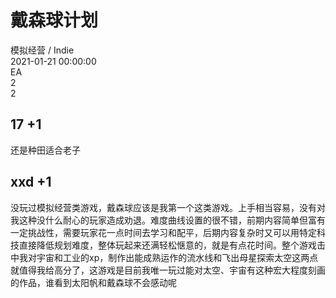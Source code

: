 



# 戴森球计划
  
模拟经营 / Indie  
2021-01-21 00:00:00  
EA  
2  
2
## 17 +1


还是种田适合老子
## xxd +1


没玩过模拟经营类游戏，戴森球应该是我第一个这类游戏。上手相当容易，没有对我这种没什么耐心的玩家造成劝退。难度曲线设置的很不错，前期内容简单但富有一定挑战性，需要玩家花一点时间去学习和配平，后期内容复杂时又可以用特定科技直接降低规划难度，整体玩起来还满轻松惬意的，就是有点花时间。整个游戏击中我对宇宙和工业的xp，制作出能成熟运作的流水线和飞出母星探索太空这两点就值得我给高分了，这游戏是目前我唯一玩过能对太空、宇宙有这种宏大程度刻画的作品，谁看到太阳帆和戴森球不会感动呢